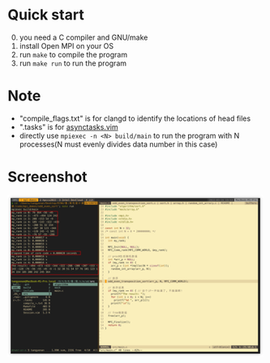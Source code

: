 # Quick start
0. you need a C compiler and GNU/make
1. install Open MPI on your OS
2. run `make` to compile the program
3. run `make run` to run the program

# Note
- "compile_flags.txt" is for clangd to identify the locations of head files
- ".tasks" is for [asynctasks.vim](https://github.com/skywind3000/asynctasks.vim)
- directly use `mpiexec -n <N> build/main` to run the program with N processes(N must evenly divides data number in this case)

# Screenshot
![pic](./assets/mpi-demo-screenshot.png)